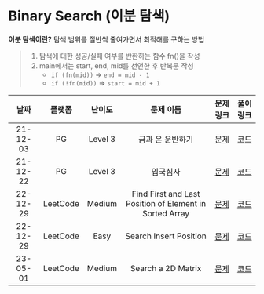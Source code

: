 # Binary Search (이분 탐색)

**이분 탐색이란?** 탐색 범위를 절반씩 줄여가면서 최적해를 구하는 방법

> 1. 탐색에 대한 성공/실패 여부를 반환하는 함수 fn()을 작성
> 1. main에서는 start, end, mid를 선언한 후 반복문 작성
>    - `if (fn(mid))` => `end = mid - 1`
>    - `if (!fn(mid))` => `start = mid + 1`

|   날짜   |  플랫폼  | 난이도  |                        문제 이름                        |                                           문제 링크                                           |                                     풀이 링크                                     |
| :------: | :------: | :-----: | :-----------------------------------------------------: | :-------------------------------------------------------------------------------------------: | :-------------------------------------------------------------------------------: |
| 21-12-03 |    PG    | Level 3 |                    금과 은 운반하기                     |               [문제](https://programmers.co.kr/learn/courses/30/lessons/86053)                |  [코드](https://github.com/LeeMir/Algorithm/blob/main/BinarySearch/PG-86053.js)   |
| 21-12-22 |    PG    | Level 3 |                        입국심사                         |               [문제](https://programmers.co.kr/learn/courses/30/lessons/43238)                |  [코드](https://github.com/LeeMir/Algorithm/blob/main/BinarySearch/PG-43238.js)   |
| 22-12-29 | LeetCode | Medium  | Find First and Last Position of Element in Sorted Array | [문제](https://leetcode.com/problems/find-first-and-last-position-of-element-in-sorted-array) | [코드](https://github.com/LeeMir/Algorithm/blob/main/BinarySearch/Leetcode-34.js) |
| 22-12-29 | LeetCode |  Easy   |                 Search Insert Position                  |                 [문제](https://leetcode.com/problems/search-insert-position)                  | [코드](https://github.com/LeeMir/Algorithm/blob/main/BinarySearch/Leetcode-35.js) |
| 23-05-01 | LeetCode | Medium  |                   Search a 2D Matrix                    |                   [문제](https://leetcode.com/problems/search-a-2d-matrix)                    | [코드](https://github.com/LeeMir/Algorithm/blob/main/BinarySearch/Leetcode-74.ts) |
